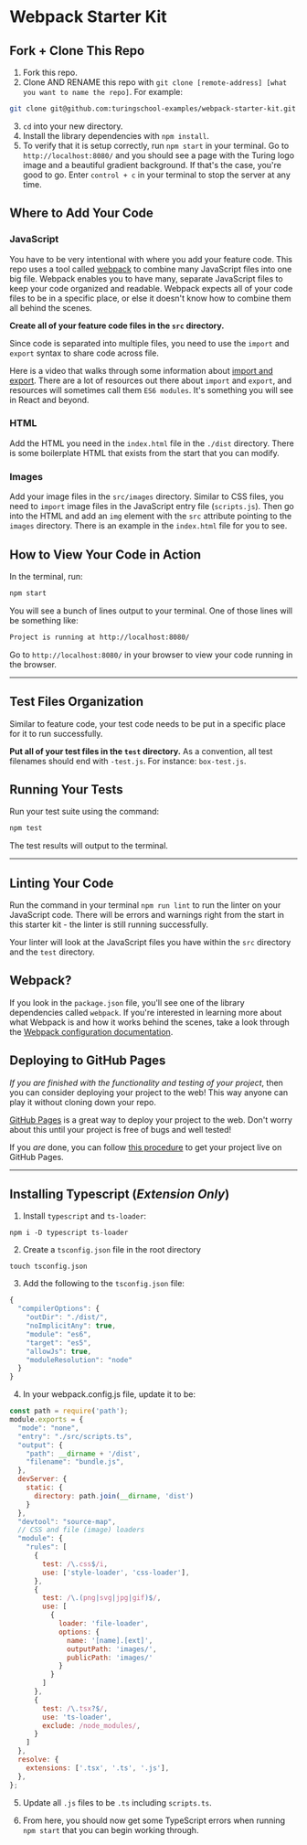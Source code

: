 # Webpack Starter Kit

## Fork + Clone This Repo

1. Fork this repo.
2. Clone AND RENAME this repo with `git clone [remote-address] [what you want to name the repo]`. For example: 
```bash
git clone git@github.com:turingschool-examples/webpack-starter-kit.git overlook-hotel
```
3. `cd` into your new directory.
4. Install the library dependencies with `npm install`.
5. To verify that it is setup correctly, run `npm start` in your terminal. Go to `http://localhost:8080/` and you should see a page with the Turing logo image and a beautiful gradient background. If that's the case, you're good to go. Enter `control + c` in your terminal to stop the server at any time.

## Where to Add Your Code

### JavaScript

You have to be very intentional with where you add your feature code. This repo uses a tool called [webpack](https://webpack.js.org/) to combine many JavaScript files into one big file. Webpack enables you to have many, separate JavaScript files to keep your code organized and readable. Webpack expects all of your code files to be in a specific place, or else it doesn't know how to combine them all behind the scenes.

**Create all of your feature code files in the `src` directory.**

Since code is separated into multiple files, you need to use the `import` and `export` syntax to share code across file.

Here is a video that walks through some information about [import and export](https://www.youtube.com/watch?v=_3oSWwapPKQ). There are a lot of resources out there about `import` and `export`, and resources will sometimes call them `ES6 modules`. It's something you will see in React and beyond.

### HTML

Add the HTML you need in the `index.html` file in the `./dist` directory. There is some boilerplate HTML that exists from the start that you can modify.

### Images

Add your image files in the `src/images` directory. Similar to CSS files, you need to `import` image files in the JavaScript entry file (`scripts.js`). Then go into the HTML and add an `img` element with the `src` attribute pointing to the `images` directory. There is an example in the `index.html` file for you to see.

## How to View Your Code in Action

In the terminal, run:

```bash
npm start
```

You will see a bunch of lines output to your terminal. One of those lines will be something like:

```bash
Project is running at http://localhost:8080/
```

Go to `http://localhost:8080/` in your browser to view your code running in the browser.

---

## Test Files Organization

Similar to feature code, your test code needs to be put in a specific place for it to run successfully.

**Put all of your test files in the `test` directory.** As a convention, all test filenames should end with `-test.js`. For instance: `box-test.js`.

## Running Your Tests

Run your test suite using the command:

```bash
npm test
```

The test results will output to the terminal.

---

## Linting Your Code

Run the command in your terminal `npm run lint` to run the linter on your JavaScript code. There will be errors and warnings right from the start in this starter kit - the linter is still running successfully.

Your linter will look at the JavaScript files you have within the `src` directory and the `test` directory.

## Webpack?

If you look in the `package.json` file, you'll see one of the library dependencies called `webpack`. If you're interested in learning more about what Webpack is and how it works behind the scenes, take a look through the [Webpack configuration documentation](https://webpack.js.org/concepts/).

## Deploying to GitHub Pages

_If you are finished with the functionality and testing of your project_, then you can consider deploying your project to the web! This way anyone can play it without cloning down your repo.

[GitHub Pages](https://pages.github.com/) is a great way to deploy your project to the web. Don't worry about this until your project is free of bugs and well tested!

If you _are_ done, you can follow [this procedure](./gh-pages-procedure.md) to get your project live on GitHub Pages.

---
## Installing Typescript (*Extension Only*)
1. Install `typescript` and `ts-loader`:
```
npm i -D typescript ts-loader
```

2. Create a `tsconfig.json` file in the root directory
```
touch tsconfig.json
```

3. Add the following to the `tsconfig.json` file:
```js
{
  "compilerOptions": {
    "outDir": "./dist/",
    "noImplicitAny": true,
    "module": "es6",
    "target": "es5",
    "allowJs": true,
    "moduleResolution": "node"
  }
}
```

4. In your webpack.config.js file, update it to be:
```js
const path = require('path');
module.exports = {
  "mode": "none",
  "entry": "./src/scripts.ts",
  "output": {
    "path": __dirname + '/dist',
    "filename": "bundle.js",
  },
  devServer: {
    static: {
      directory: path.join(__dirname, 'dist')
    }
  },
  "devtool": "source-map",
  // CSS and file (image) loaders
  "module": {
    "rules": [
      {
        test: /\.css$/i,
        use: ['style-loader', 'css-loader'],
      },
      {
        test: /\.(png|svg|jpg|gif)$/,
        use: [
          {
            loader: 'file-loader',
            options: {
              name: '[name].[ext]',
              outputPath: 'images/',
              publicPath: 'images/'
            }
          }
        ]
      },
      {
        test: /\.tsx?$/,
        use: 'ts-loader',
        exclude: /node_modules/,
      }
    ]
  },
  resolve: {
    extensions: ['.tsx', '.ts', '.js'],
  },
};
```

5. Update all `.js` files to be `.ts` including `scripts.ts`.

6. From here, you should now get some TypeScript errors when running `npm start` that you can begin working through.
